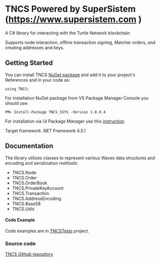 # TNCS Powered by SuperSistem (https://www.supersistem.com )
A C# library for interacting with the Turtle Network blockchain

Supports node interaction, offline transaction signing, Matcher orders, and creating addresses and keys.

## Getting Started

You can install TNCS [NuGet package](https://www.nuget.org/packages/TNCS_SSYS/1.0.0.4) and add it to your project's References and in your code as:
```
using TNCS;
```

For installation NuGet package from VS Package Manager Console you should use:
```
PM> Install-Package TNCS_SSYS -Version 1.0.0.4
```

For installation via UI Package Manager use this [instruction](https://docs.microsoft.com/en-us/nuget/tools/package-manager-ui).

Target framework .NET Framework 4.5.1
## Documentation

The library utilizes classes to represent various Waves data structures and encoding and serialization methods:

- TNCS.Node
- TNCS.Order
- TNCS.OrderBook
- TNCS.PrivateKeyAccount
- TNCS.Transaction
- TNCS.AddressEncoding
- TNCS.Base58
- TNCS.Utils


#### Code Example
Code examples are in [TNCSTests](https://github.com/bulentustbas/TNCS/tree/master/TNCSTests) project.

### Source code
[TNCS Github repository](https://github.com/bulentustbas/TNCS)
